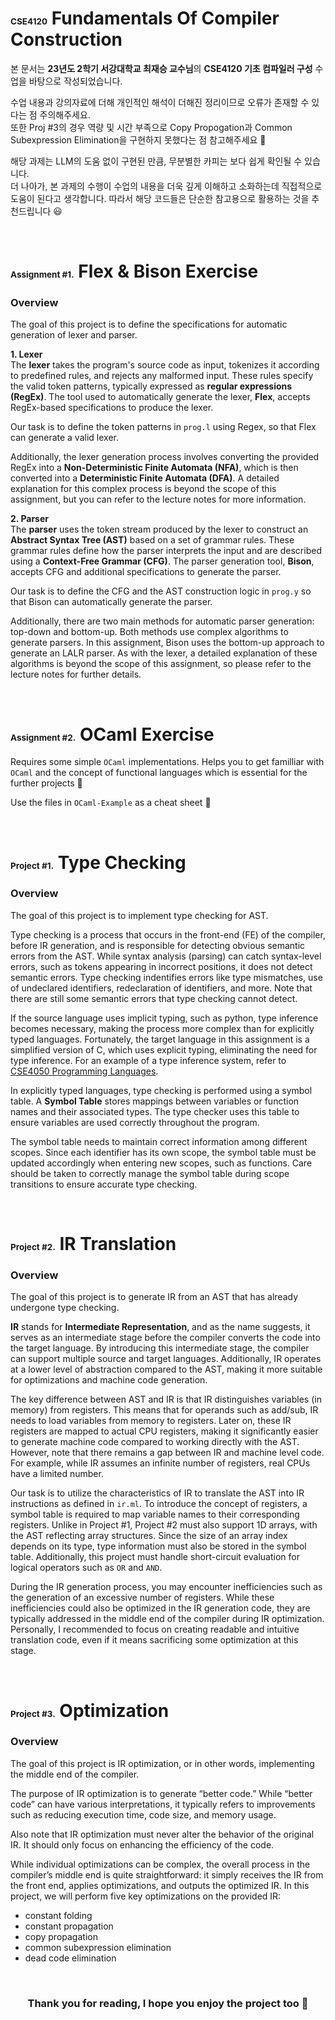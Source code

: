 # <small><small><small><small>CSE4120</small></small></small></small> Fundamentals Of Compiler Construction

본 문서는 **23년도 2학기 서강대학교 최재승 교수님**의 **CSE4120 기초 컴파일러 구성** 수업을 바탕으로 작성되었습니다.

수업 내용과 강의자료에 더해 개인적인 해석이 더해진 정리이므로 오류가 존재할 수 있다는 점 주의해주세요.<br/>
또한 Proj #3의 경우 역량 및 시간 부족으로 Copy Propogation과 Common Subexpression Elimination을 구현하지 못했다는 점 참고해주세요 🥲

해당 과제는 LLM의 도움 없이 구현된 만큼, 무분별한 카피는 보다 쉽게 확인될 수 있습니다.<br/>
더 나아가, 본 과제의 수행이 수업의 내용을 더욱 깊게 이해하고 소화하는데 직접적으로 도움이 된다고 생각합니다. 따라서 해당 코드들은 단순한 참고용으로 활용하는 것을 추천드립니다 😃

<br/>

# <small><small><small><small>Assignment #1.</small></small></small></small> Flex & Bison Exercise

### Overview

The goal of this project is to define the specifications for automatic generation of lexer and parser.

**1. Lexer** <br/>
The **lexer** takes the program's source code as input, tokenizes it according to predefined rules, and rejects any malformed input. These rules specify the valid token patterns, typically expressed as **regular expressions (RegEx)**. The tool used to automatically generate the lexer, **Flex**, accepts RegEx-based specifications to produce the lexer. 

Our task is to define the token patterns in `prog.l` using Regex, so that Flex can generate a valid lexer. 

Additionally, the lexer generation process involves converting the provided RegEx into a **Non-Deterministic Finite Automata (NFA)**, which is then converted into a **Deterministic Finite Automata (DFA)**. A detailed explanation for this complex process is beyond the scope of this assignment, but you can refer to the lecture notes for more information.

**2. Parser** <br/>
The **parser** uses the token stream produced by the lexer to construct an **Abstract Syntax Tree (AST)** based on a set of grammar rules. These grammar rules define how the parser interprets the input and are described using a **Context-Free Grammar (CFG)**. The parser generation tool, **Bison**, accepts CFG and additional specifications to generate the parser.

Our task is to define the CFG and the AST construction logic in `prog.y` so that Bison can automatically generate the parser.

Additionally, there are two main methods for automatic parser generation: top-down and bottom-up. Both methods use complex algorithms to generate parsers. In this assignment, Bison uses the bottom-up approach to generate an LALR parser. As with the lexer, a detailed explanation of these algorithms is beyond the scope of this assignment, so please refer to the lecture notes for further details.

<!-- ### Details
* `run`
    * Receives a `program` and returns a error list that contains all the error occured during the type checking.
    * 전체 타입 체킹 알고리즘을 진행한다. 먼저 `collect_vars`와 `collect_functions`를 수행하며 global declaration과 함수를 순회하며 global symbol table을 채운다. 이후 `check_functions`를 호출해 각 함수 내부를 확인하며 에러를 에러 리스트에 추가한다.

* `collect_vars` & `collect_functions`

    * 각 각 global declaration과 unction을 순회하며 이름과 타입을 symbol table에 기록한다.
    * 이때 symbol table은 `String`과 `ctype_entry`의 map으로 타입 저장 시 `ctype_entry`로의 타입 변환이 필요하다. 이를 위해서 `collect_functoins`는 `filter_decls_to_ctyps`라는 helper function을 활용한다.

* `check_functions`
    * global variable과 function의 타입이 저장된 symbol table, 그리고 함수들을 receive하고 errorlist를 반환한다.
    * `collect_vars`를 활용해 function 내의 declaration을 symbol table에 추가한다.
    * `check_statements`를 호출하여 errorlist를 반환한다.

* `check_statements`

* `check_exp`

개인적으로 불필요한 함수도 존재하고 함수형 언어를 잘 다루지 못해 코드가 가독성도 낮고 길어졌다. 🥲 -->

<br/>

# <small><small><small><small>Assignment #2.</small></small></small></small> OCaml Exercise

Requires some simple `OCaml` implementations. Helps you to get familliar with `OCaml` and the concept of functional languages which is essential for the further projects 🐪

Use the files in `OCaml-Example` as a cheat sheet 👀

<br/>

# <small><small><small><small>Project #1.</small></small></small></small> Type Checking

### Overview

The goal of this project is to implement type checking for AST.

Type checking is a process that occurs in the front-end (FE) of the compiler, before IR generation, and is responsible for detecting obvious semantic errors from the AST. While syntax analysis (parsing) can catch syntax-level errors, such as tokens appearing in incorrect positions, it does not detect semantic errors. Type checking indentifies errors like type mismatches, use of undeclared identifiers, redeclaration of identifiers, and more. Note that there are still some semantic errors that type checking cannot detect.

If the source language uses implicit typing, such as python, type inference becomes necessary, making the process more complex than for explicitly typed languages. Fortunately, the target language in this assignment is a simplified version of C, which uses explicit typing, eliminating the need for type inference. For an example of a type inference system, refer to [CSE4050 Programming Languages](https://github.com/Goonco/sogang-cs-projects/tree/main/cse4050-programming-languages).

In explicitly typed languages, type checking is performed using a symbol table. A **Symbol Table** stores mappings between variables or function names and their associated types. The type checker uses this table to ensure variables are used correctly throughout the program.

The symbol table needs to maintain correct information among different scopes. Since each identifier has its own scope, the symbol table must be updated accordingly when entering new scopes, such as functions. Care should be taken to correctly manage the symbol table during scope transitions to ensure accurate type checking.

<br/>

# <small><small><small><small>Project #2.</small></small></small></small> IR Translation

### Overview

The goal of this project is to generate IR from an AST that has already undergone type checking.

**IR** stands for **Intermediate Representation**, and as the name suggests, it serves as an intermediate stage before the compiler converts the code into the target language. By introducing this intermediate stage, the compiler can support multiple source and target languages. Additionally, IR operates at a lower level of abstraction compared to the AST, making it more suitable for optimizations and machine code generation.

The key difference between AST and IR is that IR distinguishes variables (in memory) from registers. This means that for operands such as add/sub, IR needs to load variables from memory to registers. Later on, these IR registers are mapped to actual CPU registers, making it significantly easier to generate machine code compared to working directly with the AST. However, note that there remains a gap between IR and machine level code. For example, while IR assumes an infinite number of registers, real CPUs have a limited number.

Our task is to utilize the characteristics of IR to translate the AST into IR instructions as defined in `ir.ml`. To introduce the concept of registers, a symbol table is required to map variable names to their corresponding registers. Unlike in Project #1, Project #2 must also support 1D arrays, with the AST reflecting array structures. Since the size of an array index depends on its type, type information must also be stored in the symbol table. Additionally, this project must handle short-circuit evaluation for logical operators such as `OR` and `AND`.

During the IR generation process, you may encounter inefficiencies such as the generation of an excessive number of registers. While these inefficiencies could also be optimized in the IR generation code, they are typically addressed in the middle end of the compiler during IR optimization. Personally, I recommended to focus on creating readable and intuitive translation code, even if it means sacrificing some optimization at this stage.

<!-- 먼가 reigster는 곧 메모리 라는 걸 좀더 말하고 싶은데 잘안되네 -->

<br/>

# <small><small><small><small>Project #3.</small></small></small></small> Optimization

### Overview

The goal of this project is IR optimization, or in other words, implementing the middle end of the compiler.

The purpose of IR optimization is to generate “better code.” While “better code” can have various interpretations, it typically refers to improvements such as reducing execution time, code size, and memory usage.

Also note that IR optimization must never alter the behavior of the original IR. It should only focus on enhancing the efficiency of the code.

While individual optimizations can be complex, the overall process in the compiler’s middle end is quite straightforward: it simply receives the IR from the front end, applies optimizations, and outputs the optimized IR. In this project, we will perform five key optimizations on the provided IR:

* constant folding
* constant propagation
* copy propagation
* common subexpression elimination
* dead code elimination

<br/>

<h3 align="center">Thank you for reading, I hope you enjoy the project too 🤩</h3>